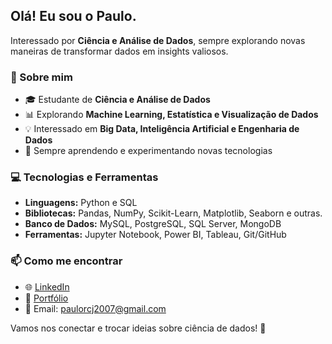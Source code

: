 ## Olá! Eu sou o Paulo.

Interessado por **Ciência e Análise de Dados**, sempre explorando novas maneiras de transformar dados em insights valiosos.

### 🚀 Sobre mim
- 🎓 Estudante de **Ciência e Análise de Dados**
- 📊 Explorando **Machine Learning, Estatística e Visualização de Dados**
- 💡 Interessado em **Big Data, Inteligência Artificial e Engenharia de Dados**
- 🔎 Sempre aprendendo e experimentando novas tecnologias

### 💻 Tecnologias e Ferramentas
- **Linguagens:** Python e SQL
- **Bibliotecas:** Pandas, NumPy, Scikit-Learn, Matplotlib, Seaborn e outras.
- **Banco de Dados:** MySQL, PostgreSQL, SQL Server, MongoDB
- **Ferramentas:** Jupyter Notebook, Power BI, Tableau, Git/GitHub

### 📫 Como me encontrar
- 🌐 [LinkedIn](https://www.linkedin.com/in/paulo-ribeiro-ds/)
- 📝 [Portfólio](https://portfolio-paulo-ribeiro-dados.lovable.app/)
- 📧 Email: paulorcj2007@gmail.com

Vamos nos conectar e trocar ideias sobre ciência de dados! 🚀


<!--
**PauloJr007/PauloJr007** is a ✨ _special_ ✨ repository because its `README.md` (this file) appears on your GitHub profile.

Here are some ideas to get you started:

- 🔭 I’m currently working on ...
- 🌱 I’m currently learning ...
- 👯 I’m looking to collaborate on ...
- 🤔 I’m looking for help with ...
- 💬 Ask me about ...
- 📫 How to reach me: ...
- 😄 Pronouns: ...
- ⚡ Fun fact: ...
-->
